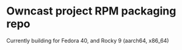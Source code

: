 # Owncast project RPM packaging repo

Currently building for Fedora 40, and Rocky 9 (aarch64, x86_64)


